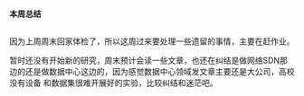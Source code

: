 #### 本周总结
##
因为上周周末回家体检了，所以这周过来要处理一些遗留的事情，主要在赶作业。

暂时还没有开始新的研究，周末预计会读一些文章，也还在纠结是做网络SDN那边的还是做数据中心这边的，因为感觉数据中心领域发文章主要还是大公司，高校没有设备
和数据集很难开展好的实验，比较纠结和迷茫吧。
